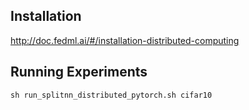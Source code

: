 ## Installation
http://doc.fedml.ai/#/installation-distributed-computing

## Running Experiments 
```
sh run_splitnn_distributed_pytorch.sh cifar10
```